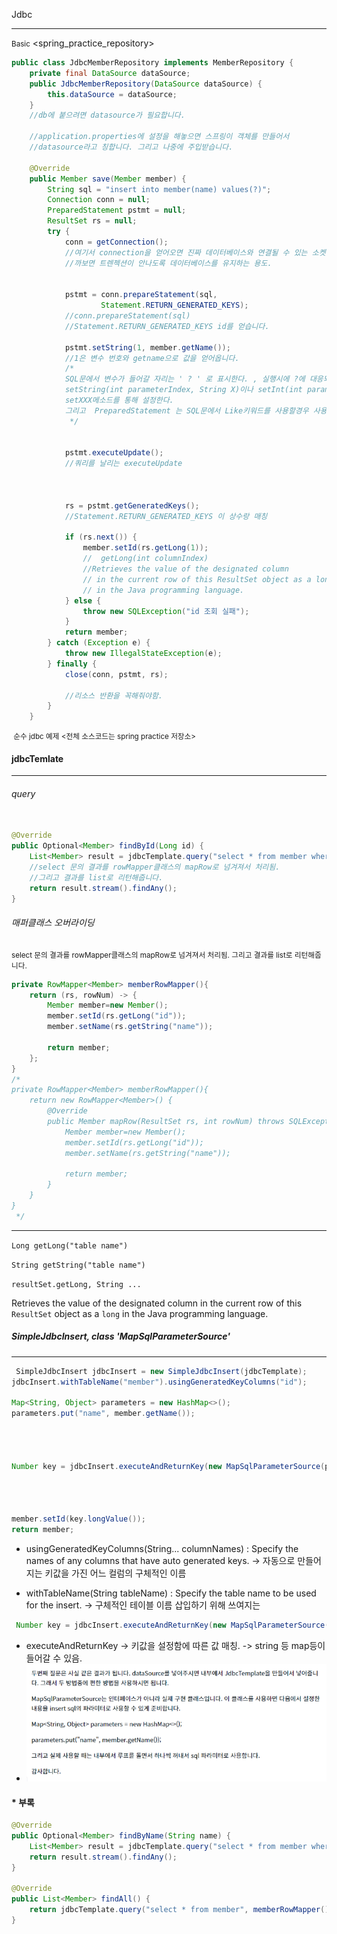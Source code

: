 Jdbc

<hr></hr>

<small>Basic</small> <spring_practice_repository>

```java
public class JdbcMemberRepository implements MemberRepository {
    private final DataSource dataSource;
    public JdbcMemberRepository(DataSource dataSource) {
        this.dataSource = dataSource;
    }
    //db에 붙으려면 datasource가 필요합니다.

    //application.properties에 설정을 해놓으면 스프링이 객체를 만들어서
    //datasource라고 칭합니다. 그리고 나중에 주입받습니다.

    @Override
    public Member save(Member member) {
        String sql = "insert into member(name) values(?)";
        Connection conn = null;
        PreparedStatement pstmt = null;
        ResultSet rs = null;
        try {
            conn = getConnection();
            //여기서 connection을 얻어오면 진짜 데이터베이스와 연결될 수 있는 소켓을 얻어옵니다.
            //까보면 트렌젝션이 안나도록 데이터베이스를 유지하는 용도.


            pstmt = conn.prepareStatement(sql,
                    Statement.RETURN_GENERATED_KEYS);
            //conn.prepareStatement(sql)
            //Statement.RETURN_GENERATED_KEYS id를 얻습니다.

            pstmt.setString(1, member.getName());
            //1은 변수 번호와 getname으로 값을 얻어옵니다.
            /*
            SQL문에서 변수가 들어갈 자리는 ' ? ' 로 표시한다. , 실행시에 ?에 대응되는 값을 지정할때
            setString(int parameterIndex, String X)이나 setInt(int parameterIndex, int x)와 같이
            setXXX메소드를 통해 설정한다.
            그리고  PreparedStatement 는 SQL문에서 Like키워드를 사용할경우 사용할수없다.
             */


            pstmt.executeUpdate();
            //쿼리를 날리는 executeUpdate



            rs = pstmt.getGeneratedKeys();
            //Statement.RETURN_GENERATED_KEYS 이 상수랑 매칭

            if (rs.next()) {
                member.setId(rs.getLong(1));
                //	getLong(int columnIndex)
                //Retrieves the value of the designated column
                // in the current row of this ResultSet object as a long
                // in the Java programming language.
            } else {
                throw new SQLException("id 조회 실패");
            }
            return member;
        } catch (Exception e) {
            throw new IllegalStateException(e);
        } finally {
            close(conn, pstmt, rs);

            //리소스 반환을 꼭해줘야함.
        }
    }
```

<small> 순수 jdbc 예제 <전체 소스코드는 spring practice 저장소></small>





#### jdbcTemlate

<hr></hr>

###### query

```java

@Override
public Optional<Member> findById(Long id) {
    List<Member> result = jdbcTemplate.query("select * from member where id=?", memberRowMapper());
    //select 문의 결과를 rowMapper클래스의 mapRow로 넘겨져서 처리됨.
    //그리고 결과를 list로 리턴해줍니다.
    return result.stream().findAny();
}
```

###### 매퍼클래스 오버라이딩

<small>select 문의 결과를 rowMapper클래스의 mapRow로 넘겨져서 처리됨.
그리고 결과를 list로 리턴해줍니다.</small>

```java
private RowMapper<Member> memberRowMapper(){
    return (rs, rowNum) -> {
        Member member=new Member();
        member.setId(rs.getLong("id"));
        member.setName(rs.getString("name"));

        return member;
    };
}
/*
private RowMapper<Member> memberRowMapper(){
    return new RowMapper<Member>() {
        @Override
        public Member mapRow(ResultSet rs, int rowNum) throws SQLException {
            Member member=new Member();
            member.setId(rs.getLong("id"));
            member.setName(rs.getString("name"));

            return member;
        }
    }
}
 */
```

<hr></hr>

`Long getLong("table name")`

`String getString("table name")`

```resultSet.getLong, String ...```

Retrieves the value of the designated column in the current row of this `ResultSet` object as a `long` in the Java programming language.



##### SimpleJdbcInsert, class 'MapSqlParameterSource'

<hr></hr>

```java
 SimpleJdbcInsert jdbcInsert = new SimpleJdbcInsert(jdbcTemplate);
jdbcInsert.withTableName("member").usingGeneratedKeyColumns("id");

Map<String, Object> parameters = new HashMap<>();
parameters.put("name", member.getName());




Number key = jdbcInsert.executeAndReturnKey(new MapSqlParameterSource(parameters));




member.setId(key.longValue());
return member;
```

- usingGeneratedKeyColumns(String... columnNames) : Specify the names of any columns that have auto generated keys.
   -> 자동으로 만들어지는 키값을 가진 어느 컬럼의 구체적인 이름

- withTableName(String tableName) : Specify the table name to be used for the insert.
  -> 구체적인 테이블 이름 삽입하기 위해 쓰여지는

``` java
 Number key = jdbcInsert.executeAndReturnKey(new MapSqlParameterSource(parameters));   
```

- executeAndReturnKey -> 키값을 설정함에 따른 값 매칭. -> string 등 map<v k>등이 들어갈 수 있음.
- <img src="IMG\5.PNG" alt="image-20210115024745077" style="zoom:80%;" />

#### * 부록

```java
@Override
public Optional<Member> findByName(String name) {
    List<Member> result = jdbcTemplate.query("select * from member where name = ?", memberRowMapper(), name);
    return result.stream().findAny();
}

@Override
public List<Member> findAll() {
    return jdbcTemplate.query("select * from member", memberRowMapper());
}
```